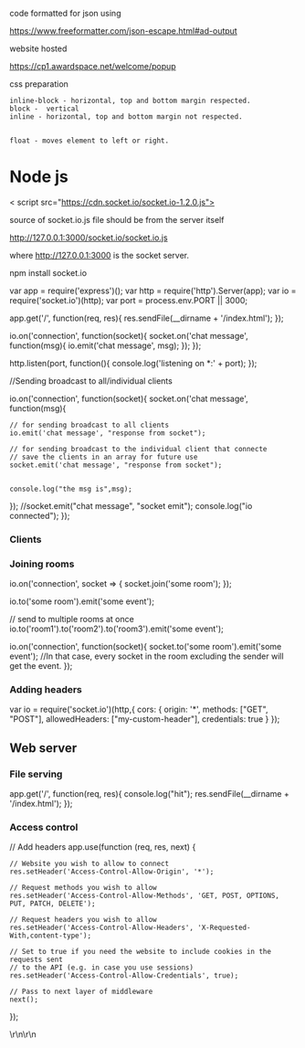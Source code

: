 code formatted for json using 

https://www.freeformatter.com/json-escape.html#ad-output



website hosted

https://cp1.awardspace.net/welcome/popup




css preparation


    inline-block - horizontal, top and bottom margin respected.
    block -  vertical
    inline - horizontal, top and bottom margin not respected.


    float - moves element to left or right.




# Node js




< script src="https://cdn.socket.io/socket.io-1.2.0.js">
</script>
 
  <script>
    $(function () {
      var socket = io("http://localhost:3000");
      $('form').submit(function () {
        socket.emit('chat message', $('#m').val());
        $('#m').val('');
        return false;
      });
      socket.on('chat message', function (msg) {
        $('#messages').append($('<li>').text(msg));
        window.scrollTo(0, document.body.scrollHeight);
      });
    });
  </script>


source of socket.io.js file should be from the server itself

http://127.0.0.1:3000/socket.io/socket.io.js

where http://127.0.0.1:3000 is the socket server.

 
<!-- backend -->
 
 
npm install socket.io
  
var app = require('express')();
var http = require('http').Server(app);
var io = require('socket.io')(http);
var port = process.env.PORT || 3000;
 
app.get('/', function(req, res){
  res.sendFile(__dirname + '/index.html');
});
 
io.on('connection', function(socket){
  socket.on('chat message', function(msg){
    io.emit('chat message', msg);
  });
});
 
http.listen(port, function(){
  console.log('listening on *:' + port);
});






//Sending broadcast to all/individual clients

io.on('connection', function(socket){
  socket.on('chat message', function(msg){
    
    // for sending broadcast to all clients
    io.emit('chat message', "response from socket");

    // for sending broadcast to the individual client that connecte
    // save the clients in an array for future use
    socket.emit('chat message', "response from socket");


    console.log("the msg is",msg);
  });
  //socket.emit("chat message", "socket emit");
  console.log("io connected");
});



### Clients



### Joining rooms

io.on('connection', socket => {
  socket.join('some room');
});


io.to('some room').emit('some event');


// send to multiple rooms at once
io.to('room1').to('room2').to('room3').emit('some event');


io.on('connection', function(socket){
  socket.to('some room').emit('some event');
  //In that case, every socket in the room excluding the sender will get the event.
});

### Adding headers

var io = require('socket.io')(http,{
    cors: {
      origin: '*',
      methods: ["GET", "POST"],
    allowedHeaders: ["my-custom-header"],
    credentials: true
    }
  });





## Web server

### File serving

app.get('/', function(req, res){
  console.log("hit");
  res.sendFile(__dirname + '/index.html');
});
    

### Access control

// Add headers
app.use(function (req, res, next) {

    // Website you wish to allow to connect
    res.setHeader('Access-Control-Allow-Origin', '*');

    // Request methods you wish to allow
    res.setHeader('Access-Control-Allow-Methods', 'GET, POST, OPTIONS, PUT, PATCH, DELETE');

    // Request headers you wish to allow
    res.setHeader('Access-Control-Allow-Headers', 'X-Requested-With,content-type');

    // Set to true if you need the website to include cookies in the requests sent
    // to the API (e.g. in case you use sessions)
    res.setHeader('Access-Control-Allow-Credentials', true);

    // Pass to next layer of middleware
    next();
});
 









<!-- Latest compiled and minified CSS -->
<link rel="stylesheet" href="https://maxcdn.bootstrapcdn.com/bootstrap/4.5.2/css/bootstrap.min.css">

<!-- jQuery library -->
<script src="https://ajax.googleapis.com/ajax/libs/jquery/3.5.1/jquery.min.js"></script>

<!-- Popper JS -->
<script src="https://cdnjs.cloudflare.com/ajax/libs/popper.js/1.16.0/umd/popper.min.js"></script>

<!-- Latest compiled JavaScript -->
<script src="https://maxcdn.bootstrapcdn.com/bootstrap/4.5.2/js/bootstrap.min.js"></script>





<!-- jQuery library -->\r\n<script src=\"https://ajax.googleapis.com/ajax/libs/jquery/3.5.1/jquery.min.js\"></script>\r\n


 